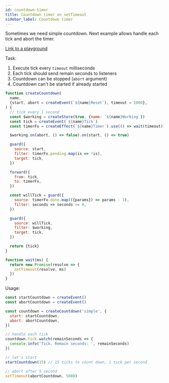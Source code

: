 ```yaml
---
id: countdown-timer
title: Countdown timer on setTimeout
sidebar_label: Countdown timer
---
```


Sometimes we need simple countdown. Next example allows handle each tick and abort the timer.

[Link to a playground](https://share.effector.dev/DIQP8UbH)

Task:

1. Execute tick every `timeout` milliseconds
2. Each tick should send remain seconds to listeners
3. Countdown can be stopped (`abort` argument)
4. Countdown can't be started if already started

```js
function createCountdown(
  name,
  {start, abort = createEvent(`${name}Reset`), timeout = 1000},
) {
  // tick every 1 second
  const $working = createStore(true, {name: `${name}Working`})
  const tick = createEvent(`${name}Tick`)
  const timerFx = createEffect(`${name}Timer`).use(() => wait(timeout))

  $working.on(abort, () => false).on(start, () => true)

  guard({
    source: start,
    filter: timerFx.pending.map(is => !is),
    target: tick,
  })

  forward({
    from: tick,
    to: timerFx,
  })

  const willTick = guard({
    source: timerFx.done.map(({params}) => params - 1),
    filter: seconds => seconds >= 0,
  })

  guard({
    source: willTick,
    filter: $working,
    target: tick,
  })

  return {tick}
}

function wait(ms) {
  return new Promise(resolve => {
    setTimeout(resolve, ms)
  })
}
```

Usage:

```js
const startCountdown = createEvent()
const abortCountdown = createEvent()

const countdown = createCountdown('simple', {
  start: startCountdown,
  abort: abortCountdown,
})

// handle each tick
countdown.tick.watch(remainSeconds => {
  console.info('Tick. Remain seconds: ', remainSeconds)
})

// let's start
startCountdown(15) // 15 ticks to count down, 1 tick per second

// abort after 5 second
setTimeout(abortCountdown, 5000)
```
